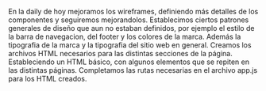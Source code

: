 En la daily de hoy mejoramos los wireframes, definiendo más detalles de los componentes y seguiremos mejorandolos.
Establecimos ciertos patrones generales de diseño que aun no estaban definidos, por ejemplo el estilo de la barra de navegacion, del footer y los colores de la marca. Además la tipografia de la marca y la tipografia del sitio web en general.
Creamos los archivos HTML necesarios para las distintas secciones de la página. Estableciendo un HTML básico, con algunos elementos que se repiten en las distintas páginas.
Completamos las rutas necesarias en el archivo app.js para los HTML creados.